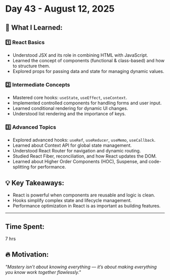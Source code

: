 # Day 43 - August 12, 2025


## 🧠 What I Learned:

### 1️⃣ React Basics
- Understood JSX and its role in combining HTML with JavaScript.
- Learned the concept of components (functional & class-based) and how to structure them.
- Explored props for passing data and state for managing dynamic values.

### 2️⃣ Intermediate Concepts
- Mastered core hooks: `useState`, `useEffect`, `useContext`.
- Implemented controlled components for handling forms and user input.
- Learned conditional rendering for dynamic UI changes.
- Understood list rendering and the importance of keys.

### 3️⃣ Advanced Topics
- Explored advanced hooks: `useRef`, `useReducer`, `useMemo`, `useCallback`.
- Learned about Context API for global state management.
- Understood React Router for navigation and dynamic routing.
- Studied React Fiber, reconciliation, and how React updates the DOM.
- Learned about Higher Order Components (HOC), Suspense, and code-splitting for performance.

## 💡 Key Takeaways:
- React is powerful when components are reusable and logic is clean.
- Hooks simplify complex state and lifecycle management.
- Performance optimization in React is as important as building features.

---
## Time Spent:
7 hrs 

## 🔥 Motivation:
*"Mastery isn’t about knowing everything — it’s about making everything you know work together flawlessly."*
